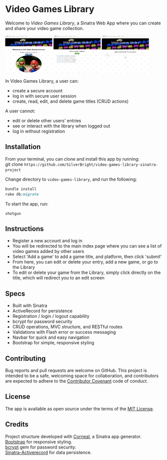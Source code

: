 # Video Games Library

Welcome to *Video Games Library*, a Sinatra Web App where you can create and share your video game collection. 

<img src="images/home.png" width="30%"> <img src="images/library.png" width="30%"> <img src="images/game.png" width="30%">

In Video Games Library, a user can:
 - create a secure account
 - log in with secure user session
 - create, read, edit, and delete game titles (CRUD actions)

 A user cannot:
 - edit or delete other users' entries
 - see or interact with the library when logged out
 - log in without registration 

## Installation

 From your terminal, you can clone and install this app by running:  
 git clone ` https://github.com/SilverBright/video-games-library-sinatra-project `

Change directory to `video-games-library`, and run the following:

```ruby
bundle install
rake db:migrate
```
To start the app, run:
```
shotgun
```

## Instructions

- Register a new account and log in 
- You will be redirected to the main index page where you can see a list of video games added by other users
- Select 'Add a game' to add a game title, and platform, then click 'submit'
- From here, you can edit or delete your entry, add a new game, or go to the Library
- To edit or delete your game from the Library, simply click directly on the title, which will redirect you to an edit screen

## Specs

- Built with Sinatra
- ActiveRecord for persistence 
- Registration / login / logout capability
- bcrypt for password security
- CRUD operations, MVC structure, and RESTful routes
- Validations with Flash error or success messaging
- Navbar for quick and easy navigation
- Bootstrap for simple, responsive styling

## Contributing

Bug reports and pull requests are welcome on GitHub.  This project is intended to be a safe, welcoming space for collaboration, and contributors are expected to adhere to the [Contributor Covenant](http://contributor-covenant.org) code of conduct.

## License

The app is available as open source under the terms of the [MIT License](https://github.com/SilverBright/Video-Games-Library/blob/master/LICENSE).

## Credits

Project structure developed with [Corneal](https://github.com/thebrianemory/corneal), a Sinatra app generator. 
[Bootstrap](https://getbootstrap.com) for responsive styling.  
[bcrypt](https://github.com/codahale/bcrypt-ruby) gem for password security.  
[Sinatra-Activerecord](https://github.com/janko/sinatra-activerecord) for data persistence.

